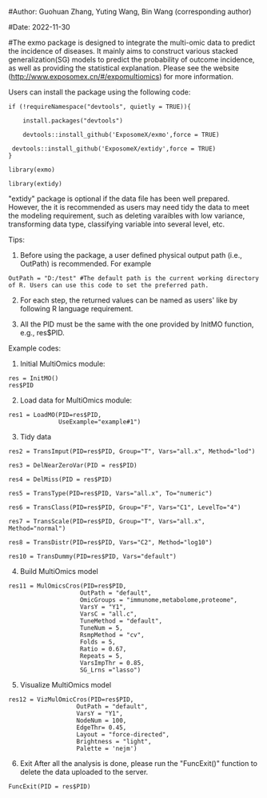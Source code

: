 #Author: Guohuan Zhang, Yuting Wang, Bin Wang (corresponding author)

#Date: 2022-11-30

#The exmo package is designed to integrate the multi-omic data to predict the incidence of diseases. It mainly aims to construct various stacked generalization(SG) models to predict the probability of outcome incidence, as well as providing the statistical explanation. Please see the website (http://www.exposomex.cn/#/expomultiomics) for more information. 

Users can install the package using the following code:

```
if (!requireNamespace("devtools", quietly = TRUE)){

	install.packages("devtools")

	devtools::install_github('ExposomeX/exmo',force = TRUE)
 
 devtools::install_github('ExposomeX/extidy',force = TRUE)
}

library(exmo)

library(extidy)
```

"extidy" package is optional if the data file has been well prepared. However, the it is recommended as users may need tidy the data to meet the modeling requirement, such as deleting varaibles with low variance, transforming data type, classifying variable into several level, etc.



Tips:
1. Before using the package, a user defined physical output path (i.e., OutPath) is recommended. For example
```
OutPath = "D:/test" #The default path is the current working directory of R. Users can use this code to set the preferred path.
```
2. For each step, the returned values can be named as users' like by following R language requirement.

3. All the PID must be the same with the one provided by InitMO function, e.g., res$PID.


Example codes:
1. Initial MultiOmics module:

```
res = InitMO()
res$PID
```

2. Load data for MultiOmics module:
```
res1 = LoadMO(PID=res$PID,
              UseExample="example#1")
```

3. Tidy data
```
res2 = TransImput(PID=res$PID, Group="T", Vars="all.x", Method="lod")

res3 = DelNearZeroVar(PID = res$PID)

res4 = DelMiss(PID = res$PID)

res5 = TransType(PID=res$PID, Vars="all.x", To="numeric")

res6 = TransClass(PID=res$PID, Group="F", Vars="C1", LevelTo="4")

res7 = TransScale(PID=res$PID, Group="T", Vars="all.x", Method="normal")

res8 = TransDistr(PID=res$PID, Vars="C2", Method="log10")

res10 = TransDummy(PID=res$PID, Vars="default")
```

4. Build MultiOmics model
```
res11 = MulOmicsCros(PID=res$PID,
                    OutPath = "default",
                    OmicGroups = "immunome,metabolome,proteome",
                    VarsY = "Y1",
                    VarsC = "all.c",
                    TuneMethod = "default",
                    TuneNum = 5,
                    RsmpMethod = "cv",
                    Folds = 5,
                    Ratio = 0.67,
                    Repeats = 5,
                    VarsImpThr = 0.85,
                    SG_Lrns ="lasso")
```

5. Visualize MultiOmics model
```                    
res12 = VizMulOmicCros(PID=res$PID,
                   OutPath = "default",
                   VarsY = "Y1",
                   NodeNum = 100,
                   EdgeThr= 0.45,
                   Layout = "force-directed",
                   Brightness = "light",
                   Palette = 'nejm')
```

6. Exit
After all the analysis is done, please run the "FuncExit()" function to delete the data uploaded to the server.
```
FuncExit(PID = res$PID)
```
